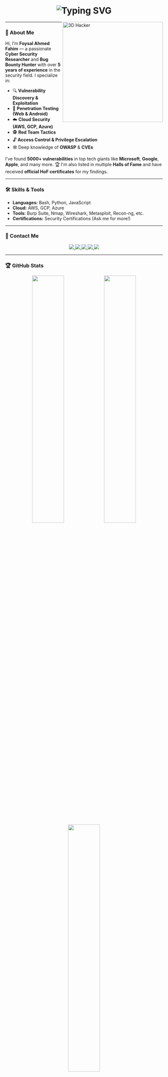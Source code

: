 <h1 align="center">
  <img src="https://readme-typing-svg.demolab.com?font=Fira+Code&pause=1000&color=00F5CC&center=true&width=435&lines=Hey%2C+I'm+Foysal+Ahmed+Fahim+👨‍💻;Cyber+security+Researcher;+%26+Bug+Bounty+Hunter;Welcome+to+My+Portfolio!+🚀" alt="Typing SVG" />
</h1>

<img align="right" alt="3D Hacker" width="320" src="https://i.pinimg.com/originals/8b/0b/d2/8b0bd24313d481f06fdc33e6b0307d4b.gif"/>


---

### 🧠 About Me

Hi, I’m **Foysal Ahmed Fahim** — a passionate **Cyber Security Researcher** and **Bug Bounty Hunter** with over **5 years of experience** in the security field. I specialize in:

- 🔍 **Vulnerability Discovery & Exploitation**
- 🔐 **Penetration Testing (Web & Android)**
- ☁️ **Cloud Security (AWS, GCP, Azure)**
- 🕵️ **Red Team Tactics**
- 🔓 **Access Control & Privilege Escalation**
- 🕸️ Deep knowledge of **OWASP** & **CVEs**

I've found **5000+ vulnerabilities** in top tech giants like **Microsoft**, **Google**, **Apple**, and many more. 🏆 I'm also listed in multiple **Halls of Fame** and have received **official HoF certificates** for my findings.

---

### 🛠️ Skills & Tools

- **Languages:** Bash, Python, JavaScript
- **Cloud:** AWS, GCP, Azure
- **Tools:** Burp Suite, Nmap, Wireshark, Metasploit, Recon-ng, etc.
- **Certifications:** Security Certifications (Ask me for more!)

---

### 💼 Contact Me

<p align="center">
  <a href="mailto:foysal1197@gmail.com">
    <img src="https://img.shields.io/badge/Email-foysal1197%40gmail.com-00F5CC?style=for-the-badge&logo=gmail&logoColor=white" />
  </a>
  <a href="https://linkedin.com/in/foysal1197">
    <img src="https://img.shields.io/badge/LinkedIn-Foysal%20Ahmed%20Fahim-00F5CC?style=for-the-badge&logo=linkedin&logoColor=white" />
  </a>
  <a href="https://x.com/foysal1197">
    <img src="https://img.shields.io/badge/Twitter-X%20Foysal1197-00F5CC?style=for-the-badge&logo=x&logoColor=white" />
  </a>
  <a href="https://hackerone.com/kuriyama">
    <img src="https://img.shields.io/badge/HackerOne-Kuriyama-00F5CC?style=for-the-badge&logo=hackerone&logoColor=white" />
  </a>
  <a href="https://tryhackme.com/p/foysal1197">
    <img src="https://img.shields.io/badge/TryHackMe-Foysal1197-00F5CC?style=for-the-badge&logo=tryhackme&logoColor=white" />
  </a>
</p>


---

### 🏆 GitHub Stats

<div align="center">
  <img src="https://github-readme-stats.vercel.app/api?username=foysal1197&show_icons=true&hide_border=true&title_color=00F5CC&text_color=00F5CC&icon_color=00F5CC&bg_color=000000" width="45%" />
  <img src="https://github-readme-streak-stats.herokuapp.com?user=foysal1197&hide_border=true&ring=00F5CC&fire=00F5CC&currStreakLabel=00F5CC&sideNums=00F5CC&sideLabels=00F5CC&dates=00F5CC&background=000000" width="45%" />
</div>

<div align="center">
  <img src="https://github-readme-stats.vercel.app/api/top-langs/?username=foysal1197&layout=compact&hide_border=true&title_color=00F5CC&text_color=00F5CC&bg_color=000000" width="45%" />
</div>


---

### 🎓 Badges & Certifications

<p align="left">
  <img src="https://img.shields.io/badge/Hall%20of%20Fame-Multiple%20Orgs-green?style=for-the-badge" />
  <img src="https://img.shields.io/badge/5000%2B-Bugs%20Found-red?style=for-the-badge" />
  <img src="https://img.shields.io/badge/Web%20Security-Expert-blue?style=for-the-badge" />
</p>

---

### 🧭 Hobbies

- ✈️ Traveling
- 📚 Reading
- 🕹️ Playing Games

---

🔒 _"Hack the planet. Secure the future."_ 🔒

### 💣 Let’s Hack The Planet!

```bash
$ whoami
> foysal1197
